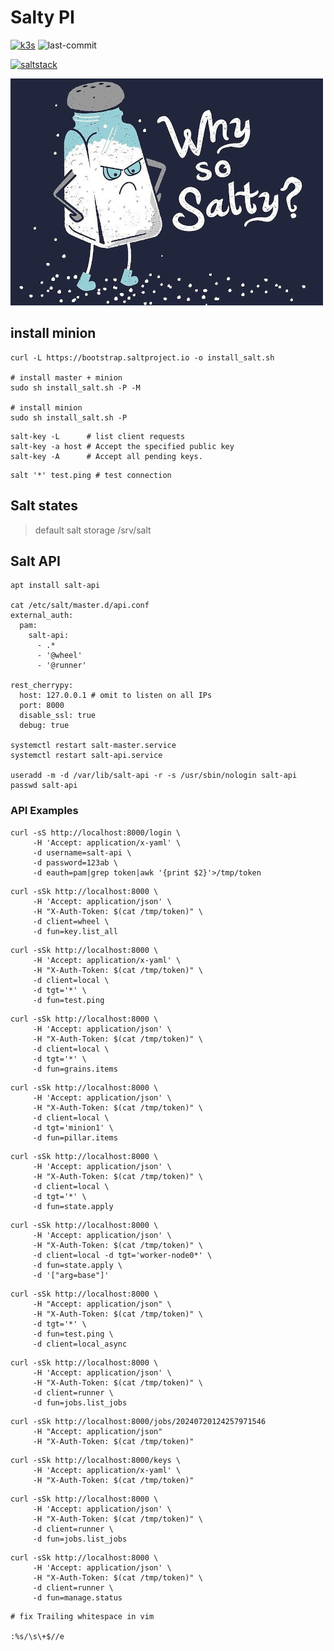 # Salty PI

[![k3s](https://img.shields.io/badge/run%20on%20-Raspberry%20Pi-red)](https://github.com/tinoschroeter/k8s.homelab)
![last-commit](https://img.shields.io/github/last-commit/tinoschroeter/salty-pi.svg?style=flat)

[![saltstack](https://img.shields.io/badge/thorstenkramm%20-gitbook%20saltstack-blue)](https://thorstenkramm.gitbook.io/saltstack/)

![image](https://raw.githubusercontent.com/tinoschroeter/salty-pi/master/docs/salty.jpg)

## install minion

```shell
curl -L https://bootstrap.saltproject.io -o install_salt.sh

# install master + minion
sudo sh install_salt.sh -P -M

# install minion
sudo sh install_salt.sh -P
```

```shell
salt-key -L      # list client requests
salt-key -a host # Accept the specified public key
salt-key -A      # Accept all pending keys.
```

```shell
salt '*' test.ping # test connection
```

## Salt states

> default salt storage
> /srv/salt

## Salt API

```shell
apt install salt-api

cat /etc/salt/master.d/api.conf
external_auth:
  pam:
    salt-api:
      - .*
      - '@wheel'
      - '@runner'

rest_cherrypy:
  host: 127.0.0.1 # omit to listen on all IPs
  port: 8000
  disable_ssl: true
  debug: true

systemctl restart salt-master.service
systemctl restart salt-api.service

useradd -m -d /var/lib/salt-api -r -s /usr/sbin/nologin salt-api
passwd salt-api
```

### API Examples

```shell
curl -sS http://localhost:8000/login \
     -H 'Accept: application/x-yaml' \
     -d username=salt-api \
     -d password=123ab \
     -d eauth=pam|grep token|awk '{print $2}'>/tmp/token
```

```shell
curl -sSk http://localhost:8000 \
     -H 'Accept: application/json' \
     -H "X-Auth-Token: $(cat /tmp/token)" \
     -d client=wheel \
     -d fun=key.list_all
```

```shell
curl -sSk http://localhost:8000 \
     -H 'Accept: application/x-yaml' \
     -H "X-Auth-Token: $(cat /tmp/token)" \
     -d client=local \
     -d tgt='*' \
     -d fun=test.ping
```

```shell
curl -sSk http://localhost:8000 \
     -H 'Accept: application/json' \
     -H "X-Auth-Token: $(cat /tmp/token)" \
     -d client=local \
     -d tgt='*' \
     -d fun=grains.items
```

```shell
curl -sSk http://localhost:8000 \
     -H 'Accept: application/json' \
     -H "X-Auth-Token: $(cat /tmp/token)" \
     -d client=local \
     -d tgt='minion1' \
     -d fun=pillar.items
```

```shell
curl -sSk http://localhost:8000 \
     -H 'Accept: application/json' \
     -H "X-Auth-Token: $(cat /tmp/token)" \
     -d client=local \
     -d tgt='*' \
     -d fun=state.apply
```

```shell
curl -sSk http://localhost:8000 \
     -H 'Accept: application/json' \
     -H "X-Auth-Token: $(cat /tmp/token)" \
     -d client=local -d tgt='worker-node0*' \
     -d fun=state.apply \
     -d '["arg=base"]'
```

```shell
curl -sSk http://localhost:8000 \
     -H "Accept: application/json" \
     -H "X-Auth-Token: $(cat /tmp/token)" \
     -d tgt='*' \
     -d fun=test.ping \
     -d client=local_async
```

```shell
curl -sSk http://localhost:8000 \
     -H 'Accept: application/json' \
     -H "X-Auth-Token: $(cat /tmp/token)" \
     -d client=runner \
     -d fun=jobs.list_jobs
```

```shell
curl -sSk http://localhost:8000/jobs/20240720124257971546
     -H "Accept: application/json"
     -H "X-Auth-Token: $(cat /tmp/token)"
```

```shell
curl -sSk http://localhost:8000/keys \
     -H 'Accept: application/x-yaml' \
     -H "X-Auth-Token: $(cat /tmp/token)"
```

```shell
curl -sSk http://localhost:8000 \
     -H 'Accept: application/json' \
     -H "X-Auth-Token: $(cat /tmp/token)" \
     -d client=runner \
     -d fun=jobs.list_jobs
```

```shell
curl -sSk http://localhost:8000 \
     -H 'Accept: application/json' \
     -H "X-Auth-Token: $(cat /tmp/token)" \
     -d client=runner \
     -d fun=manage.status
```

```shell
# fix Trailing whitespace in vim

:%s/\s\+$//e
```
